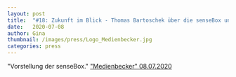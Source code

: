 ```yaml
---
layout: post
title:  "#18: Zukunft im Blick - Thomas Bartoschek über die senseBox und MINT Ausbildung"
date:   2020-07-08
author: Gina
thumbnail: /images/press/Logo_Medienbecker.jpg
categories: press
---
```

"Vorstellung der senseBox."
<a href="https://anchor.fm/sebastian-becker/episodes/18-Zukunft-im-Blick---Thomas-Bartoschek-ber-die-senseBox-und-MINT-Ausbildung-egg173" target="_blank">"Medienbecker" 08.07.2020</a>

